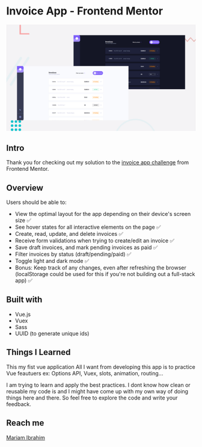 # Invoice App - Frontend Mentor

![Design preview for the Invoice app coding challenge](preview.png)

## Intro
Thank you for checking out my solution to the [invoice app challenge](https://www.frontendmentor.io/challenges/invoice-app-i7KaLTQjl) from Frontend Mentor. 

## Overview
Users should be able to:

- View the optimal layout for the app depending on their device's screen size ✅
- See hover states for all interactive elements on the page ✅
- Create, read, update, and delete invoices ✅
- Receive form validations when trying to create/edit an invoice ✅
- Save draft invoices, and mark pending invoices as paid ✅
- Filter invoices by status (draft/pending/paid) ✅
- Toggle light and dark mode ✅
- Bonus: Keep track of any changes, even after refreshing the browser (localStorage could be used  for this if you're not building out a full-stack app) ✅


## Built with

- Vue.js 
- Vuex
- Sass 
- UUID (to generate unique ids)


## Things I Learned

This my fist vue application
All I want from developing this app is to practice Vue feautuers ex: Options API, Vuex, slots, animation, routing...

I am trying to learn and apply the best practices.
I dont know how clean or reusable my code is and  I might have come up with my own way of doing things here and there. 
So feel free to explore the code and write your feedback.



## Reach me
[Mariam Ibrahim](https://www.linkedin.com/in/mariam11ibrahim/)






